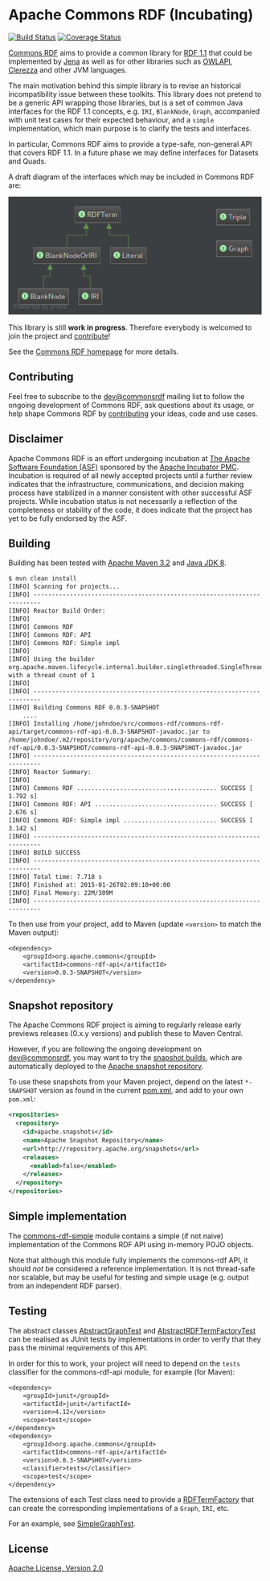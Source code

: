 # Apache Commons RDF (Incubating)

[![Build Status](https://travis-ci.org/apache/incubator-commonsrdf.svg?branch=master)](https://travis-ci.org/apache/incubator-commonsrdf)
[![Coverage Status](https://coveralls.io/repos/apache/incubator-commonsrdf/badge.svg)](https://coveralls.io/r/apache/incubator-commonsrdf)

[Commons RDF](http://commonsrdf.incubator.apache.org/) aims to provide a common
library for [RDF 1.1](http://www.w3.org/TR/rdf11-concepts/) that could be
implemented by [Jena](http://jena.apache.org/) as well as for other libraries
such as [OWLAPI](http://owlapi.sourceforge.net/), 
[Clerezza](http://clerezza.apache.org/) and other JVM languages.

The main motivation behind this simple library is to revise an historical incompatibility 
issue between these toolkits. This library does not pretend to be a generic API wrapping those libraries, 
but is a set of common Java interfaces for the RDF 1.1 concepts, e.g. `IRI`, `BlankNode`, 
`Graph`, accompanied with unit test cases for their expected behaviour, and a `simple` 
implementation, which main purpose is to clarify the tests and interfaces.

In particular, Commons RDF aims to provide a type-safe, 
non-general API that covers RDF 1.1. In a future phase we may define interfaces 
for Datasets and Quads.

A draft diagram of the interfaces which may be included in Commons RDF are:

![commons-rdf class diagram](api/src/main/resources/commons-rdf-class-diagram.png "commons-rdf class diagram")

This library is still <strong>work in progress</strong>. Therefore everybody is
welcomed to join the project and [contribute](http://commonsrdf.incubator.apache.org/contributing.html)!

See the [Commons RDF homepage](http://commonsrdf.incubator.apache.org/) for more details.

## Contributing

Feel free to subscribe to the 
[dev@commonsrdf](http://mail-archives.apache.org/mod_mbox/incubator-commonsrdf-dev/) 
mailing list to follow the ongoing development of Commons RDF, ask questions 
about its usage, or help shape Commons RDF by 
[contributing](http://commonsrdf.incubator.apache.org/contributing.html)
your ideas, code and use cases. 
 


## Disclaimer

Apache Commons RDF is an effort undergoing incubation at [The Apache Software Foundation
(ASF)](http://apache.org/) sponsored by the [Apache Incubator PMC](http://incubator.apache.org/).
Incubation is required of all newly accepted projects until a further review
indicates that the infrastructure, communications, and decision making process
have stabilized in a manner consistent with other successful ASF projects.
While incubation status is not necessarily a reflection of the completeness or
stability of the code, it does indicate that the project has yet to be fully
endorsed by the ASF.



## Building

Building has been tested with [Apache Maven 3.2](http://maven.apache.org/download.cgi) and [Java JDK 8](http://www.oracle.com/technetwork/java/javase/downloads/).

    $ mvn clean install
    [INFO] Scanning for projects...
    [INFO] ------------------------------------------------------------------------
    [INFO] Reactor Build Order:
    [INFO] 
    [INFO] Commons RDF
    [INFO] Commons RDF: API
    [INFO] Commons RDF: Simple impl
    [INFO] 
    [INFO] Using the builder org.apache.maven.lifecycle.internal.builder.singlethreaded.SingleThreadedBuilder with a thread count of 1
    [INFO]                                                                         
    [INFO] ------------------------------------------------------------------------
    [INFO] Building Commons RDF 0.0.3-SNAPSHOT
        ....
    [INFO] Installing /home/johndoe/src/commons-rdf/commons-rdf-api/target/commons-rdf-api-0.0.3-SNAPSHOT-javadoc.jar to /home/johndoe/.m2/repository/org/apache/commons/commons-rdf/commons-rdf-api/0.0.3-SNAPSHOT/commons-rdf-api-0.0.3-SNAPSHOT-javadoc.jar
    [INFO] ------------------------------------------------------------------------
    [INFO] Reactor Summary:
    [INFO] 
    [INFO] Commons RDF ....................................... SUCCESS [  1.792 s]
    [INFO] Commons RDF: API .................................. SUCCESS [  2.676 s]
    [INFO] Commons RDF: Simple impl .......................... SUCCESS [  3.142 s]
    [INFO] ------------------------------------------------------------------------
    [INFO] BUILD SUCCESS
    [INFO] ------------------------------------------------------------------------
    [INFO] Total time: 7.718 s
    [INFO] Finished at: 2015-01-26T02:09:10+00:00
    [INFO] Final Memory: 22M/309M
    [INFO] ------------------------------------------------------------------------


To then use from your project, add to Maven (update `<version>` to match the Maven output):

    <dependency>
        <groupId>org.apache.commons</groupId>
        <artifactId>commons-rdf-api</artifactId>
        <version>0.0.3-SNAPSHOT</version>
    </dependency>
    

## Snapshot repository

The Apache Commons RDF project is aiming to regularly release early 
previews releases (0.x.y versions) and publish these to Maven Central.

However, if you are following the ongoing
development on [dev@commonsrdf](http://mail-archives.apache.org/mod_mbox/incubator-commonsrdf-dev/), 
you may want to try the [snapshot builds](https://builds.apache.org/job/incubator-commonsrdf/), 
which are automatically deployed to the 
[Apache snapshot repository](https://repository.apache.org/content/groups/snapshots/org/apache/commons/commons-rdf-api/).

To use these snapshots from your Maven project, depend on the latest `*-SNAPSHOT` version
as found in the current [pom.xml](pom.xml), and add to your own `pom.xml`:

```xml
<repositories>
  <repository>
    <id>apache.snapshots</id>
    <name>Apache Snapshot Repository</name>
    <url>http://repository.apache.org/snapshots</url>
    <releases>
      <enabled>false</enabled>
    </releases>
  </repository>
</repositories>
```
 

## Simple implementation

The [commons-rdf-simple](simple) module contains a 
simple (if not naive) implementation of the Commons RDF API 
using in-memory POJO objects.

Note that although this module fully implements the commons-rdf API,
it should *not*  be considered a reference implementation. 
It is not thread-safe nor scalable, but may be useful for testing
and simple usage (e.g. output from an independent RDF parser).

## Testing

The abstract classes
[AbstractGraphTest](api/src/test/java/org/apache/commons/rdf/api/AbstractGraphTest.java)
and 
[AbstractRDFTermFactoryTest](api/src/test/java/org/apache/commons/rdf/api/AbstractRDFTermFactoryTest.java)
can be realised as JUnit tests by implementations in order to verify that they
pass the minimal requirements of this API.

In order for this to work, your project will need to depend on the `tests`
classifier for the commons-rdf-api module, for example (for Maven):

    <dependency>
        <groupId>junit</groupId>
        <artifactId>junit</artifactId>
        <version>4.12</version>
        <scope>test</scope>
    </dependency>
    <dependency>
        <groupId>org.apache.commons</groupId>
        <artifactId>commons-rdf-api</artifactId>
        <version>0.0.3-SNAPSHOT</version>
        <classifier>tests</classifier>
        <scope>test</scope>
    </dependency>

The extensions of each Test class need to provide a 
[RDFTermFactory](api/src/main/java/org/apache/commons/rdf/api/RDFTermFactory.java)
that can create the corresponding implementations of a `Graph`, `IRI`, etc.

For an example, see 
[SimpleGraphTest](simple/src/test/java/org/apache/commons/rdf/simple/SimpleGraphTest.java).



## License

[Apache License, Version 2.0](http://www.apache.org/licenses/LICENSE-2.0.html)

